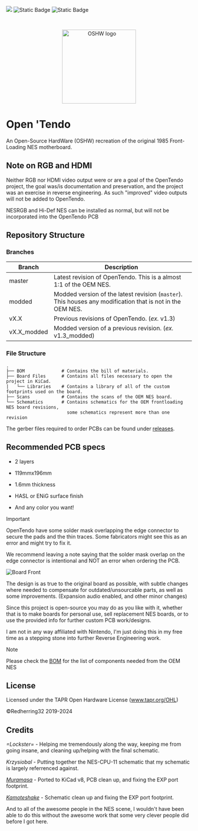 [![](https://dcbadge.limes.pink/api/server/https://discord.gg/XFrcBYFdBN?style=flat&theme=default-inverted&compact=true)](https://discord.gg/XFrcBYFdBN)
![Static Badge](https://img.shields.io/badge/KiCad-v8-2547ca)
![Static Badge](https://img.shields.io/badge/Revision-v1.4-brightgreen)

<br />

<p align="center">
  <img src="https://www.oshwa.org/wp-content/uploads/2014/03/oshw-logo.svg" alt="OSHW logo" width="200px" />
</p>

# Open 'Tendo
An Open-Source HardWare (OSHW) recreation of the original 1985 Front-Loading NES motherboard.

## Note on RGB and HDMI

Neither RGB nor HDMI video output were or are a goal of the OpenTendo project, the goal was/is documentation and preservation, and the project was an exercise in reverse engineering. As such "improved" video outputs will not be added to OpenTendo.

NESRGB and Hi-Def NES can be installed as normal, but will not be incorporated into the OpenTendo PCB

## Repository Structure
### Branches
| Branch | Description |
| ------ | ----------- |
| master | Latest revision of OpenTendo. This is a almost 1:1 of the OEM NES. |
| modded | Modded version of the latest revision (`master`). This houses any modification that is not in the OEM NES. |
| vX.X | Previous revisions of OpenTendo. (*ex.* v1.3) |
| vX.X_modded | Modded version of a previous revision. (*ex.* v1.3_modded) |

### File Structure
```
.
├── BOM              # Contains the bill of materials.
├── Board Files      # Contains all files necessary to open the project in KiCad.
|   └── Libraries    # Contains a library of all of the custom footprints used on the board.
├── Scans            # Contains the scans of the OEM NES board.
└── Schematics       # Contains schematics for the OEM frontloading NES board revisions,
                       some schematics represent more than one revision
```

The gerber files required to order PCBs can be found under [releases](https://github.com/Redherring32/OpenTendo/releases).

## Recommended PCB specs
* 2 layers

* 119mmx196mm

* 1.6mm thickness

* HASL or ENiG surface finish

* And any color you want!

> [!IMPORTANT]
> OpenTendo have some solder mask overlapping the edge connector to secure the pads and the thin traces. Some fabricators might see this as an error and might try to fix it.
>
> We recommend leaving a note saying that the solder mask overlap on the edge connector is intentional and NOT an error when ordering the PCB.

![Board Front](https://i.imgur.com/yBy1h27.jpeg)

The design is as true to the original board as possible, with subtle changes where needed to compensate for outdated/unsourcable parts,
as well as some improvements. (Expansion audio enabled, and other minor changes)

Since this project is open-source you may do as you like with it, whether that is to make boards for personal use, sell replacement NES boards, or to use the provided info for further custom PCB work/designs.

I am not in any way affiliated with Nintendo, I'm just doing this in my free time as a stepping stone into further Reverse Engineering work.

>[!NOTE]
> Please check the [BOM](./BOM#from-the-oem-nes) for the list of components needed from the OEM NES


## License

Licensed under
the TAPR Open Hardware License (www.tapr.org/OHL)

©Redherring32 2019-2024


## Credits
*=Lockster=* - Helping me tremendously along the way, keeping me from going insane, and cleaning up/helping with the final schematic. 


*Krzysiobal* - Putting together the NES-CPU-11 schematic that my schematic is largely referrenced against.

*[Muramasa](https://github.com/muramasatheninja)* - Ported to KiCad v8, PCB clean up, and fixing the EXP port footprint.

*[Kamoteshake](https://github.com/kamoteshake)* - Schematic clean up and fixing the EXP port footprint.

And to all of the awesome people in the NES scene, I wouldn't have been able to do this without the awesome work that some very clever people did before I got here. 


